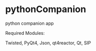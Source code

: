 pythonCompanion
===============

python companion app

Required Modules:

Twisted, PyQt4, Json, qt4reactor, Qt, SIP
